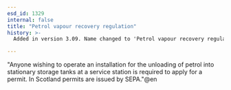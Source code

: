 ```yaml
---
esd_id: 1329
internal: false
title: "Petrol vapour recovery regulation"
history: >-
  Added in version 3.09. Name changed to 'Petrol vapour recovery regulation' in version 4.00.

---
```


"Anyone wishing to operate an installation for the unloading of petrol into stationary storage tanks at a service station is required to apply for a permit. 
In Scotland permits are issued by SEPA."@en


